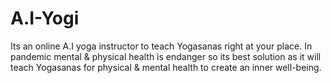 # A.I-Yogi
Its an online A.I yoga instructor to teach Yogasanas right at your place. In pandemic mental &amp; physical health is endanger so its best solution as it will teach Yogasanas for physical &amp; mental health to create an inner well-being.
